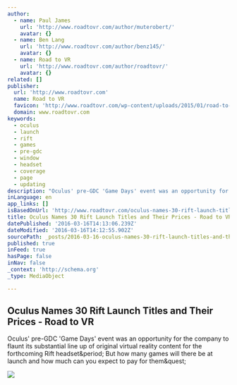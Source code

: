 ```yaml
---
author:
  - name: Paul James
    url: 'http://www.roadtovr.com/author/muterobert/'
    avatar: {}
  - name: Ben Lang
    url: 'http://www.roadtovr.com/author/benz145/'
    avatar: {}
  - name: Road to VR
    url: 'http://www.roadtovr.com/author/roadtovr/'
    avatar: {}
related: []
publisher:
  url: 'http://www.roadtovr.com'
  name: Road to VR
  favicon: 'http://www.roadtovr.com/wp-content/uploads/2015/01/road-to-vr-logo-for-social-media-54aabc8av1_site_icon-150x150.png'
  domain: www.roadtovr.com
keywords:
  - oculus
  - launch
  - rift
  - games
  - pre-gdc
  - window
  - headset
  - coverage
  - page
  - updating
description: "Oculus' pre-GDC 'Game Days' event was an opportunity for the company to flaunt its substantial line up of original virtual reality content for the forthcoming Rift headset. But how many games will there be at launch and how much can you expect to pay for them?"
inLanguage: en
app_links: []
isBasedOnUrl: 'http://www.roadtovr.com/oculus-names-30-rift-launch-titles-and-their-prices/'
title: Oculus Names 30 Rift Launch Titles and Their Prices - Road to VR
datePublished: '2016-03-16T14:13:06.239Z'
dateModified: '2016-03-16T14:12:55.902Z'
sourcePath: _posts/2016-03-16-oculus-names-30-rift-launch-titles-and-their-prices-road-t.md
published: true
inFeed: true
hasPage: false
inNav: false
_context: 'http://schema.org'
_type: MediaObject

---
```

<article style=""><h1>Oculus Names 30 Rift Launch Titles and Their Prices - Road to VR</h1><p>Oculus' pre-GDC 'Game Days' event was an opportunity for the company to flaunt its substantial line up of original virtual reality content for the forthcoming Rift headset&amp;period; But how many games will there be at launch and how much can you expect to pay for them&amp;quest;</p><img src="http://www.roadtovr.com/wp-content/uploads/2016/03/oculus-game-days-establish-1.jpg" /></article>